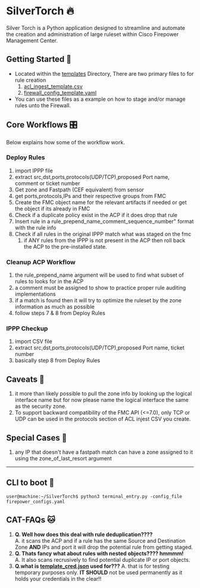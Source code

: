 # SilverTorch 🔥
Silver Torch is a Python application designed to streamline and automate the creation and administration of large ruleset 
within Cisco Firepower Management Center.

## Getting Started 🌵
* Located within the [templates](templates) Directory, There are two primary files to for rule creation
  1. [acl_ingest_template.csv](templates%2Facl_ingest_template.csv)
  2. [firewall_config_template.yaml](templates%2Ffirewall_config_template.yaml)
* You can use these files as a example on how to stage and/or manage rules unto the Firewall.

## Core Workflows  🎛️
Below explains how some of the workflow work.
### Deploy Rules
1. import IPPP file
2. extract src,dst,ports,protocols(UDP/TCP),proposed Port name, comment or ticket number
3. Get zone and Fastpath (CEF equivalent) from sensor
4. get ports,protocols,IPs and their respective groups from FMC
5. Create the FMC object name for the relevant artifacts if needed or get the object if its already in FMC
6. Check if a duplicate policy exist in the ACP if it does drop that rule
7. Insert rule in a rule_prepend_name_comment_sequence_number" format with the rule info
8. Check if all rules in the original IPPP match what was staged on the fmc
   1. if ANY rules from the IPPP is not present in the ACP then roll back the ACP to the pre-installed state.

### Cleanup ACP Workflow
1. the rule_prepend_name argument will be used to find what subset of rules to looks for in the ACP
2.  a comment must be assigned to show to practice proper rule auditing implementations
3. if a match is found then it will try to optimize the ruleset by the zone information as much as possible
4. follow steps 7 & 8 from Deploy Rules

### IPPP Checkup
1. import CSV file
2. extract src,dst,ports,protocols(UDP/TCP),proposed Port name, ticket number
3. basically step 8 from Deploy Rules

## Caveats 👀
1. it more than likely possible to pull the zone info by looking up the logical interface name but for now please name the logical interface the same as the security zone.
2.  To support backward compatibility of the FMC API (<=7.0), only TCP or UDP can be used in the protocols section of ACL injest CSV you create.

## Special Cases 🎍
1. any IP that doesn't have a fastpath match can have a zone assigned to it using the zone_of_last_resort argument

----------------

## CLI to boot 👢
```console
user@machine:~/SilverTorch$ python3 terminal_entry.py -config_file firepower_configs.yaml
```

## CAT-FAQs 🐱
1. **Q. Well how does this deal with rule deduplication????**  
A. it scans the ACP and if a rule has the same Source and Destination Zone **AND** IPs and port  it will drop the potential rule from getting staged.  
2. **Q. Thats fancy what about rules with nested objects???? hmmmm!**   
A. It also scans recrusively to find potential duplicate IP or port objects.  
3. **Q.what is [template_cred.json](templates%2Ftemplate_cred.json) used for???**
A. that is for testing temporary purposes only. **IT SHOULD** not be used permanently as it holds your credentials in the clear!!
